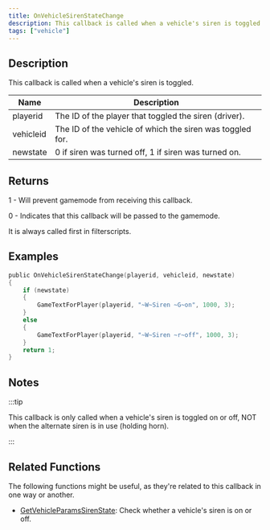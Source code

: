 ```yaml
---
title: OnVehicleSirenStateChange
description: This callback is called when a vehicle's siren is toggled.
tags: ["vehicle"]
---
```


<VersionWarn name='callback' version='SA-MP 0.3.7' />

## Description

This callback is called when a vehicle's siren is toggled.

| Name      | Description                                               |
| --------- | --------------------------------------------------------- |
| playerid  | The ID of the player that toggled the siren (driver).     |
| vehicleid | The ID of the vehicle of which the siren was toggled for. |
| newstate  | 0 if siren was turned off, 1 if siren was turned on.      |

## Returns

1 - Will prevent gamemode from receiving this callback.

0 - Indicates that this callback will be passed to the gamemode.

It is always called first in filterscripts.

## Examples

```c
public OnVehicleSirenStateChange(playerid, vehicleid, newstate)
{
    if (newstate)
    {
        GameTextForPlayer(playerid, "~W~Siren ~G~on", 1000, 3);
    }
    else
    {
        GameTextForPlayer(playerid, "~W~Siren ~r~off", 1000, 3);
    }
    return 1;
}
```

## Notes

:::tip

This callback is only called when a vehicle's siren is toggled on or off, NOT when the alternate siren is in use (holding horn).

:::

## Related Functions

The following functions might be useful, as they're related to this callback in one way or another. 

- [GetVehicleParamsSirenState](../functions/GetVehicleParamsSirenState): Check whether a vehicle's siren is on or off.
